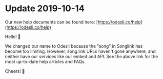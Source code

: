 # Update 2019-10-14

Our new help documents can be found here: [https://odesli.co/help](https://odesli.co/help)

Hello! 👋

We changed our name to Odesli because the "song" in Songlink has become too limiting. However, song.link URLs haven't gone anywhere, and neither have our services like our embed and API. See the above link for the most up-to-date help articles and FAQs. 

Cheers! 🎉
